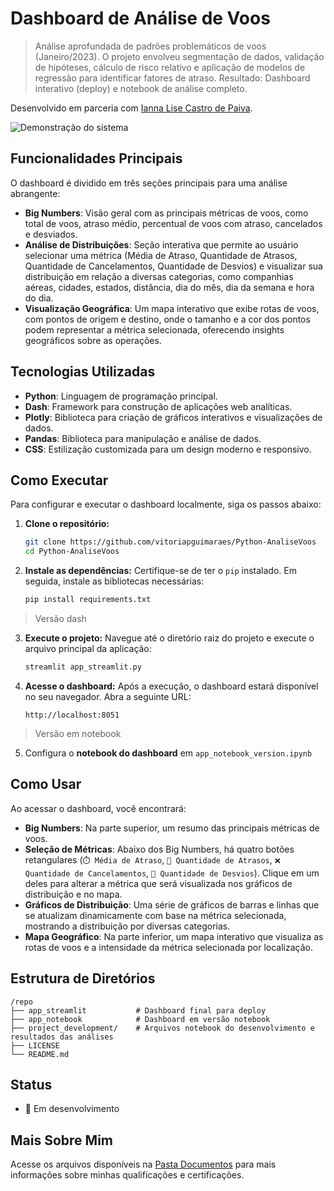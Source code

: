 # Dashboard de Análise de Voos

> Análise aprofundada de padrões problemáticos de voos (Janeiro/2023). O projeto envolveu segmentação de dados, validação de hipóteses, cálculo de risco relativo e aplicação de modelos de regressão para identificar fatores de atraso. Resultado: Dashboard interativo (deploy) e notebook de análise completo.

Desenvolvido em parceria com [Ianna Lise Castro de Paiva](https://github.com/iannacastro).

![Demonstração do sistema](https://github.com/vitoriapguimaraes/Python-AnaliseVoos/blob/main/project_development/results/display_notebook.gif)

## Funcionalidades Principais

O dashboard é dividido em três seções principais para uma análise abrangente:

- **Big Numbers**: Visão geral com as principais métricas de voos, como total de voos, atraso médio, percentual de voos com atraso, cancelados e desviados.
- **Análise de Distribuições**: Seção interativa que permite ao usuário selecionar uma métrica (Média de Atraso, Quantidade de Atrasos, Quantidade de Cancelamentos, Quantidade de Desvios) e visualizar sua distribuição em relação a diversas categorias, como companhias aéreas, cidades, estados, distância, dia do mês, dia da semana e hora do dia.
- **Visualização Geográfica**: Um mapa interativo que exibe rotas de voos, com pontos de origem e destino, onde o tamanho e a cor dos pontos podem representar a métrica selecionada, oferecendo insights geográficos sobre as operações.

## Tecnologias Utilizadas

- **Python**: Linguagem de programação principal.
- **Dash**: Framework para construção de aplicações web analíticas.
- **Plotly**: Biblioteca para criação de gráficos interativos e visualizações de dados.
- **Pandas**: Biblioteca para manipulação e análise de dados.
- **CSS**: Estilização customizada para um design moderno e responsivo.

## Como Executar

Para configurar e executar o dashboard localmente, siga os passos abaixo:

1.  **Clone o repositório:**
    ```bash
    git clone https://github.com/vitoriapguimaraes/Python-AnaliseVoos
    cd Python-AnaliseVoos
    ```

2.  **Instale as dependências:**
    Certifique-se de ter o `pip` instalado. Em seguida, instale as bibliotecas necessárias:
    ```bash
    pip install requirements.txt
    ```

> Versão dash
3.  **Execute o projeto:**
    Navegue até o diretório raiz do projeto e execute o arquivo principal da aplicação:
    ```bash
    streamlit app_streamlit.py
    ```

4.  **Acesse o dashboard:**
    Após a execução, o dashboard estará disponível no seu navegador. Abra a seguinte URL:
    ```
    http://localhost:8051
    ```
> Versão em notebook
5. Configura o **notebook do dashboard** em `app_notebook_version.ipynb`

## Como Usar

Ao acessar o dashboard, você encontrará:

-   **Big Numbers**: Na parte superior, um resumo das principais métricas de voos.
-   **Seleção de Métricas**: Abaixo dos Big Numbers, há quatro botões retangulares (`⏱️ Média de Atraso`, `🔢 Quantidade de Atrasos`, `❌ Quantidade de Cancelamentos`, `🔄 Quantidade de Desvios`). Clique em um deles para alterar a métrica que será visualizada nos gráficos de distribuição e no mapa.
-   **Gráficos de Distribuição**: Uma série de gráficos de barras e linhas que se atualizam dinamicamente com base na métrica selecionada, mostrando a distribuição por diversas categorias.
-   **Mapa Geográfico**: Na parte inferior, um mapa interativo que visualiza as rotas de voos e a intensidade da métrica selecionada por localização.

## Estrutura de Diretórios

```
/repo
├── app_streamlit           # Dashboard final para deploy
├── app_notebook            # Dashboard em versão notebook
├── project_development/    # Arquivos notebook do desenvolvimento e resultados das análises
├── LICENSE
└── README.md
```

## Status

- 🚧 Em desenvolvimento

## Mais Sobre Mim

Acesse os arquivos disponíveis na [Pasta Documentos](https://github.com/vitoriapguimaraes/vitoriapguimaraes/tree/main/DOCUMENTOS) para mais informações sobre minhas qualificações e certificações.
